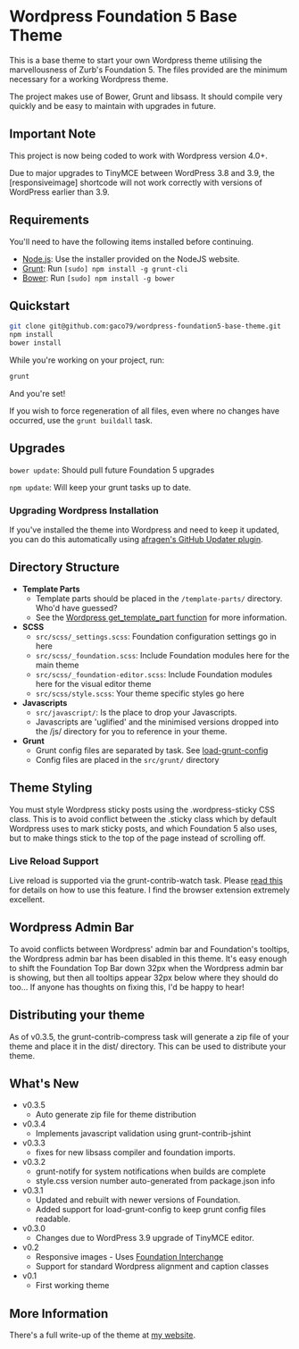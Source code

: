 # Wordpress Foundation 5 Base Theme

This is a base theme to start your own Wordpress theme utilising the marvellousness of Zurb's Foundation 5. The files provided are the minimum necessary for a working Wordpress theme.

The project makes use of Bower, Grunt and libsass. It should compile very quickly and be easy to maintain with upgrades in future.

## Important Note

This project is now being coded to work with Wordpress version 4.0+.

Due to major upgrades to TinyMCE between WordPress 3.8 and 3.9, the [responsiveimage] shortcode will not work correctly with versions of WordPress earlier than 3.9.

## Requirements

You'll need to have the following items installed before continuing.

  * [Node.js](http://nodejs.org): Use the installer provided on the NodeJS website.
  * [Grunt](http://gruntjs.com/): Run `[sudo] npm install -g grunt-cli`
  * [Bower](http://bower.io): Run `[sudo] npm install -g bower`

## Quickstart

```bash
git clone git@github.com:gaco79/wordpress-foundation5-base-theme.git
npm install
bower install
```

While you're working on your project, run:

```bash
grunt
```

And you're set!

If you wish to force regeneration of all files, even where no changes have occurred, use the `grunt buildall` task.

## Upgrades

`bower update`: Should pull future Foundation 5 upgrades

`npm update`: Will keep your grunt tasks up to date.

### Upgrading Wordpress Installation

If you've installed the theme into Wordpress and need to keep it updated, you can do this automatically using [afragen's GitHub Updater plugin](https://github.com/afragen/github-updater).

## Directory Structure

* **Template Parts**
    * Template parts should be placed in the `/template-parts/` directory. Who'd have guessed?
    * See the [Wordpress get_template_part function](http://codex.wordpress.org/Function_Reference/get_template_part) for more information.
* **SCSS**
    * `src/scss/_settings.scss`: Foundation configuration settings go in here
    * `src/scss/_foundation.scss`: Include Foundation modules here for the main theme
    * `src/scss/_foundation-editor.scss`: Include Foundation modules here for the visual editor theme
    * `src/scss/style.scss`: Your theme specific styles go here
* **Javascripts**
    * `src/javascript/`: Is the place to drop your Javascripts.
    * Javascripts are 'uglified' and the minimised versions dropped into the /js/ directory for you to reference in your theme.
* **Grunt**
    * Grunt config files are separated by task. See [load-grunt-config](https://github.com/firstandthird/load-grunt-config)
    * Config files are placed in the `src/grunt/` directory

## Theme Styling

You must style Wordpress sticky posts using the .wordpress-sticky CSS class. This is to avoid conflict between the .sticky class which by default Wordpress uses to mark sticky posts, and which Foundation 5 also uses, but to make things stick to the top of the page instead of scrolling off.

### Live Reload Support

Live reload is supported via the grunt-contrib-watch task. Please [read this](https://github.com/gruntjs/grunt-contrib-watch/blob/master/docs/watch-examples.md#enabling-live-reload-in-your-html) for details on how to use this feature. I find the browser extension extremely excellent.

## Wordpress Admin Bar

To avoid conflicts between Wordpress' admin bar and Foundation's tooltips, the Wordpress admin bar has been disabled in this theme. It's easy enough to shift the Foundation Top Bar down 32px when the Wordpress admin bar is showing, but then all tooltips appear 32px below where they should do too... If anyone has thoughts on fixing this, I'd be happy to hear!

## Distributing your theme

As of v0.3.5, the grunt-contrib-compress task will generate a zip file of your theme and place it in the dist/ directory. This can be used to distribute your theme.

## What's New
* v0.3.5
    * Auto generate zip file for theme distribution
* v0.3.4
    * Implements javascript validation using grunt-contrib-jshint
* v0.3.3
    * fixes for new libsass compiler and foundation imports.
* v0.3.2
    * grunt-notify for system notifications when builds are complete
    * style.css version number auto-generated from package.json info
* v0.3.1
    * Updated and rebuilt with newer versions of Foundation.
    * Added support for load-grunt-config to keep grunt config files readable.
* v0.3.0
    * Changes due to WordPress 3.9 upgrade of TinyMCE editor.
* v0.2
    * Responsive images - Uses [Foundation Interchange](http://foundation.zurb.com/docs/components/interchange.html)
    * Support for standard Wordpress alignment and caption classes
* v0.1
    * First working theme

## More Information

There's a full write-up of the theme at [my website](http://garethcooper.com/?p=1679).
